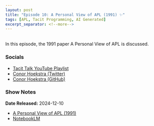 ```yaml
---
layout: post
title: "Episode 10: A Personal View of APL (1991) ✨"
tags: [APL, Tacit Programming, AI Generated]
excerpt_separator: <!--more-->
---
```


<div id="buzzsprout-player-16238909"></div><script src="https://www.buzzsprout.com/2363521/episodes/16238909-episode-10-a-personal-view-of-apl-1991.js?container_id=buzzsprout-player-16238909&player=small" type="text/javascript" charset="utf-8"></script>

<br>In this episode, the 1991 paper A Personal View of APL is discussed.

<!--more-->

### Socials

* [Tacit Talk YouTube Playlist](https://www.youtube.com/playlist?list=PLVFrD1dmDdvenJhYti3HomLRkC4_Y9AXA)
* [Conor Hoekstra (Twitter)](https://twitter.com/code_report)
* [Conor Hoekstra (GitHub)](https://github.com/codereport/)

### Show Notes

**Date Released:** 2024-12-10 <br>

* [A Personal View of APL (1991)](https://worrydream.com/refs/Iverson_1991_-_A_Personal_View_of_APL.pdf)
* [NotebookLM](https://notebooklm.google.com/)
